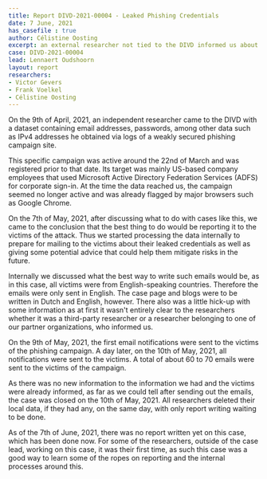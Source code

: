```yaml
---
title: Report DIVD-2021-00004 - Leaked Phishing Credentials
date: 7 June, 2021
has_casefile : true
author: Célistine Oosting
excerpt: an external researcher not tied to the DIVD informed us about leaked phishing credentials, the DIVD/DIVD CSIRT informed the victims of the phishing campaign after obtaining the information
case: DIVD-2021-00004
lead: Lennaert Oudshoorn
layout: report
researchers: 
- Victor Gevers
- Frank Voelkel
- Célistine Oosting
---
```

On the 9th of April, 2021, an independent researcher came to the DIVD with a dataset containing email addresses, passwords, among other data such as IPv4 addresses he obtained via logs of a weakly secured phishing campaign site. 

This specific campaign was active around the 22nd of March and was registered prior to that date. Its target was mainly US-based company employees that used Microsoft Active Directory Federation Services (ADFS) for corporate sign-in. At the time the data reached us, the campaign seemed no longer active and was already flagged by major browsers such as Google Chrome. 

On the 7th of May, 2021, after discussing what to do with cases like this, we came to the conclusion that the best thing to do would be reporting it to the victims of the attack. Thus we started processing the data internally to prepare for mailing to the victims about their leaked credentials as well as giving some potential advice that could help them mitigate risks in the future. 

Internally we discussed what the best way to write such emails would be, as in this case, all victims were from English-speaking countries. Therefore the emails were only sent in English. 
The case page and blogs were to be written in Dutch and English, however.
There also was a little hick-up with some information as at first it wasn't entirely clear to the researchers whether it was a third-party researcher or a researcher belonging to one of our partner organizations, who informed us.

On the 9th of May, 2021, the first email notifications were sent to the victims of the phishing campaign. A day later, on the 10th of May, 2021, all notifications were sent to the victims. A total of about 60 to 70 emails were sent to the victims of the campaign.

As there was no new information to the information we had and the victims were already informed, as far as we could tell after sending out the emails, the case was closed on the 10th of May, 2021. All researchers deleted their local data, if they had any, on the same day, with only report writing waiting to be done.

As of the 7th of June, 2021, there was no report written yet on this case, which has been done now. For some of the researchers, outside of the case lead, working on this case, it was their first time, as such this case was a good way to learn some of the ropes on reporting and the internal processes around this.

